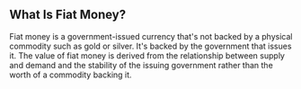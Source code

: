 ## What Is Fiat Money?

Fiat money is a government-issued currency that's not backed by a physical commodity such as gold or silver. It's backed by the government that issues it. The value of fiat money is derived from the relationship between supply and demand and the stability of the issuing government rather than the worth of a commodity backing it.
